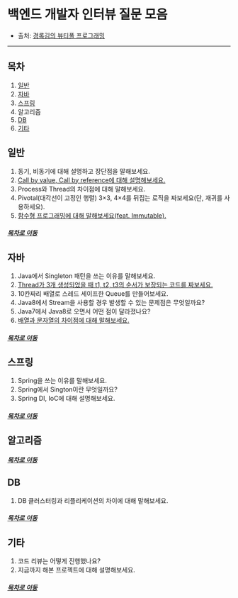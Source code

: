 백엔드 개발자 인터뷰 질문 모음
=====
* 출처: [경록김의 뷰티풀 프로그래밍](https://krksap.tistory.com/1136)
- - -
## 목차
1. [일반](#일반)
2. [자바](#자바)
3. [스프링](#스프링)
4. 알고리즘
5. [DB](#DB)
6. [기타](#기타)

## 일반
1. 동기, 비동기에 대해 설명하고 장단점을 말해보세요.
2. [Call by value, Call by reference에 대해 설명해보세요.](./thinking_list/cq_general_02.md)
3. Process와 Thread의 차이점에 대해 말해보세요.
4. Pivotal(대각선이 고정인 행렬) 3×3, 4×4를 뒤집는 로직을 짜보세요(단, 재귀를 사용하세요).
5. [함수형 프로그래밍에 대해 말해보세요(feat. Immutable).](./thinking_list/cq_general_05.md)

##### [목차로 이동](#목차)

## 자바
1. Java에서 Singleton 패턴을 쓰는 이유를 말해보세요.
2. [Thread가 3개 생성되었을 때 t1, t2, t3의 순서가 보장되는 코드를 짜보세요.](./thinking_list/cq_java_02.md)
3. 10칸짜리 배열로 스레드 세이프한 Queue를 만들어보세요.
4. Java8에서 Stream을 사용할 경우 발생할 수 있는 문제점은 무엇일까요?
5. Java7에서 Java8로 오면서 어떤 점이 달라졌나요?
6. [배열과 문자열의 차이점에 대해 말해보세요.](./thinking_list/cq_java_06.md)

##### [목차로 이동](#목차)

## 스프링
1. Spring을 쓰는 이유를 말해보세요.
2. Spring에서 Sington이란 무엇일까요?
3. Spring DI, IoC에 대해 설명해보세요.

##### [목차로 이동](#목차)

## 알고리즘


##### [목차로 이동](#목차)

## DB
1. DB 클러스터링과 리플리케이션의 차이에 대해 말해보세요.

##### [목차로 이동](#목차)

## 기타
1. 코드 리뷰는 어떻게 진행했나요?
2. 지금까지 해본 프로젝트에 대해 설명해보세요.

##### [목차로 이동](#목차)
